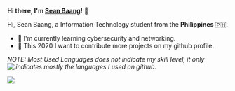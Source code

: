 
__Hi there, I'm [Sean Baang](https://www.twitter.com/SeanBaang)!__ :wave:

Hi, Sean Baang, a Information Technology student from the **Philippines** :philippines:.

+ :dart: I'm currently learning cybersecurity and networking.
+ :jigsaw: This 2020 I want to contribute more projects on my github profile.


*NOTE: Most Used Languages does not indicate my skill level, it only indicates mostly the languages I used on github.*
<a href="https://github-readme-stats.vercel.app/api/top-langs/?username=m0L3cuL3&theme=tokyonight&layout=compact">
    <img align="left" src="https://github-readme-stats.vercel.app/api/top-langs/?username=m0L3cuL3&theme=tokyonight&layout=compact"/>
</a>

<a href="https://github.com/m0L3cuL3">
    <img align="left" src="https://github-readme-stats.vercel.app/api?username=m0L3cuL3&show_icons=true&theme=tokyonight"/>
</a>
